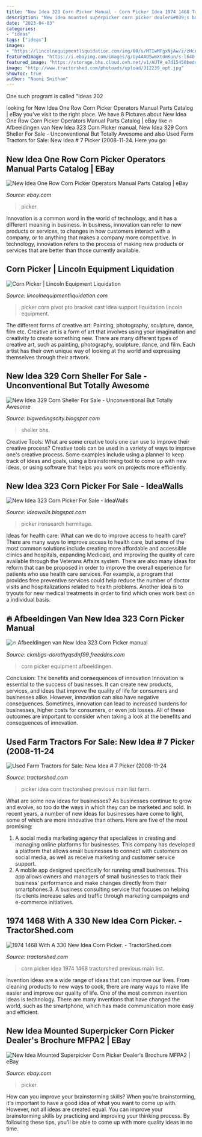 ```yaml
---
title: "New Idea 323 Corn Picker Manual - Corn Picker Idea 1974 1468 Tractorshed Previous Main List"
description: "New idea mounted superpicker corn picker dealer&#039;s brochure mfpa2"
date: "2023-04-03"
categories:
- "ideas"
tags: ["ideas"]
images:
- "https://lincolnequipmentliquidation.com/img/00/s/MTIwMFgxNjAw/z/zHcAAOSwbtNaA1z7/$_1.JPG"
featuredImage: "https://i.ebayimg.com/images/g/Uy4AAOSwmXtdmKun/s-l640.jpg"
featured_image: "https://storage.bhs.cloud.ovh.net/v1/AUTH_e7d15450bedd40b9b599e075527df3cb/brainerd/fNew_Idea_picker_sheller__1700_Wadena_5f6f84c8c31b4.jpg"
image: "http://www.tractorshed.com/photoads/upload/312239_opt.jpg"
ShowToc: true
author: "Naomi Smitham"
---
```



One such program is called "Ideas 202
	

		
looking for New Idea One Row Corn Picker Operators Manual Parts Catalog | eBay you've visit to the right place. We have 8 Pictures about New Idea One Row Corn Picker Operators Manual Parts Catalog | eBay like 🔥 Afbeeldingen van New Idea 323 Corn Picker manual, New Idea 329 Corn Sheller For Sale - Unconventional But Totally Awesome and also Used Farm Tractors for Sale: New Idea # 7 Picker (2008-11-24. Here you go:
		
    
## New Idea One Row Corn Picker Operators Manual Parts Catalog | EBay

<img loading=lazy src="https://i.ebayimg.com/images/g/Uy4AAOSwmXtdmKun/s-l640.jpg" onerror="this.onerror=null;this.src='https://tse1.mm.bing.net/th?id=OIP.su600i_t2hemCW5Mt9us1QHaJQ&amp;pid=15.1';" alt="New Idea One Row Corn Picker Operators Manual Parts Catalog | eBay">

_Source: ebay.com_

>picker. 

	

Innovation is a common word in the world of technology, and it has a different meaning in business. In business, innovation can refer to new products or services, to changes in how customers interact with a company, or to anything that makes a company more competitive. In technology, innovation refers to the process of making new products or services that are better than those currently available.

    
## Corn Picker | Lincoln Equipment Liquidation

<img loading=lazy src="https://lincolnequipmentliquidation.com/img/00/s/MTIwMFgxNjAw/z/zHcAAOSwbtNaA1z7/$_1.JPG" onerror="this.onerror=null;this.src='https://tse2.mm.bing.net/th?id=OIP.pLR-WczSWpa-CpS2NJVT8AAAAA&amp;pid=15.1';" alt="Corn Picker | Lincoln Equipment Liquidation">

_Source: lincolnequipmentliquidation.com_

>picker corn pivot pto bracket cast idea support liquidation lincoln equipment. 

	

The different forms of creative art: Painting, photography, sculpture, dance, film etc.
Creative art is a form of art that involves using your imagination and creativity to create something new. There are many different types of creative art, such as painting, photography, sculpture, dance, and film. Each artist has their own unique way of looking at the world and expressing themselves through their artwork.

    
## New Idea 329 Corn Sheller For Sale - Unconventional But Totally Awesome

<img loading=lazy src="https://storage.bhs.cloud.ovh.net/v1/AUTH_e7d15450bedd40b9b599e075527df3cb/brainerd/fNew_Idea_picker_sheller__1700_Wadena_5f6f84c8c31b4.jpg" onerror="this.onerror=null;this.src='https://tse3.mm.bing.net/th?id=OIP.Sr2PcqFiEluGb5ZqsxydWgHaFj&amp;pid=15.1';" alt="New Idea 329 Corn Sheller For Sale - Unconventional But Totally Awesome">

_Source: bigwedingscity.blogspot.com_

>sheller bhs. 

	

Creative Tools: What are some creative tools one can use to improve their creative process?
Creative tools can be used in a variety of ways to improve one's creative process. Some examples include using a planner to keep track of ideas and goals, using a brainstorming tool to come up with new ideas, or using software that helps you work on projects more efficiently.

    
## New Idea 323 Corn Picker For Sale - IdeaWalls

<img loading=lazy src="https://images.ironsearch.com/dealers/724/34/66514/machines/3871881-637122807064002278.jpg" onerror="this.onerror=null;this.src='https://tse4.mm.bing.net/th?id=OIP.LuYYsoqbKqT6OWIL2tXBsQHaFj&amp;pid=15.1';" alt="New Idea 323 Corn Picker For Sale - IdeaWalls">

_Source: ideawalls.blogspot.com_

>picker ironsearch hermitage. 

	

Ideas for health care: What can we do to improve access to health care?
There are many ways to improve access to health care, but some of the most common solutions include creating more affordable and accessible clinics and hospitals, expanding Medicaid, and improving the quality of care available through the Veterans Affairs system. There are also many ideas for reform that can be proposed in order to improve the overall experience for patients who use health care services. For example, a program that provides free preventive services could help reduce the number of doctor visits and hospitalizations related to health problems. Another idea is to tryouts for new medical treatments in order to find which ones work best on a individual basis.

    
## 🔥 Afbeeldingen Van New Idea 323 Corn Picker Manual

<img loading=lazy src="https://www.uniqueideas.site/wp-content/uploads/new-idea-1-row-323-corn-picker-farm-equipment-2.jpg" onerror="this.onerror=null;this.src='https://tse3.mm.bing.net/th?id=OIP.l-3fgYmS7UKPt7nYmBLcPgHaFj&amp;pid=15.1';" alt="🔥 Afbeeldingen van New Idea 323 Corn Picker manual">

_Source: ckmbgs-dorothyqsdnf99.freeddns.com_

>corn picker equipment afbeeldingen. 

	

Conclusion: The benefits and consequences of innovation
Innovation is essential to the success of businesses. It can create new products, services, and ideas that improve the quality of life for consumers and businesses alike. However, innovation can also have negative consequences. Sometimes, innovation can lead to increased burdens for businesses, higher costs for consumers, or even job losses. All of these outcomes are important to consider when taking a look at the benefits and consequences of innovation.

    
## Used Farm Tractors For Sale: New Idea # 7 Picker (2008-11-24

<img loading=lazy src="http://www.tractorshed.com/photoads/upload/312239_opt.jpg" onerror="this.onerror=null;this.src='https://tse2.mm.bing.net/th?id=OIP.tRv8YHTmCZ23xdlDI7Qf-AHaFj&amp;pid=15.1';" alt="Used Farm Tractors for Sale: New Idea # 7 Picker (2008-11-24">

_Source: tractorshed.com_

>picker idea corn tractorshed previous main list farm. 

	

What are some new ideas for businesses?
As businesses continue to grow and evolve, so too do the ways in which they can be marketed and sold. In recent years, a number of new ideas for businesses have come to light, some of which are more innovative than others. Here are five of the most promising:
1. A social media marketing agency that specializes in creating and managing online platforms for businesses. This company has developed a platform that allows small businesses to connect with customers on social media, as well as receive marketing and customer service support.
2. A mobile app designed specifically for running small businesses. This app allows owners and managers of small businesses to track their business' performance and make changes directly from their smartphones.3. A business consulting service that focuses on helping its clients increase sales and traffic through marketing campaigns and e-commerce initiatives.
    
## 1974 1468 With A 330 New Idea Corn Picker. - TractorShed.com

<img loading=lazy src="http://www.tractorshed.com/gallery/tphotos/a134758.jpg" onerror="this.onerror=null;this.src='https://tse1.mm.bing.net/th?id=OIP.GthX8pBdbLMDb5fS3VHAYwHaFj&amp;pid=15.1';" alt="1974 1468 With A 330 New Idea Corn Picker. - TractorShed.com">

_Source: tractorshed.com_

>corn picker idea 1974 1468 tractorshed previous main list. 

	

Invention ideas are a wide range of ideas that can improve our lives. From cleaning products to new ways to cook, there are many ways to make life easier and improve our quality of life. One of the most common invention ideas is technology. There are many inventions that have changed the world, such as the smartphone, which has made communication more easy and efficient.

    
## New Idea Mounted Superpicker Corn Picker Dealer&#039;s Brochure MFPA2 | EBay

<img loading=lazy src="https://i.ebayimg.com/images/g/fhsAAOSwA9Jc8qoJ/s-l300.jpg" onerror="this.onerror=null;this.src='https://tse4.mm.bing.net/th?id=OIP.gj0gfxKp_iDhm8rEpMbIHgAAAA&amp;pid=15.1';" alt="New Idea Mounted Superpicker Corn Picker Dealer&#039;s Brochure MFPA2 | eBay">

_Source: ebay.com_

>picker. 

	

How can you improve your brainstorming skills?
When you're brainstorming, it's important to have a good idea of what you want to come up with. However, not all ideas are created equal. You can improve your brainstorming skills by practicing and improving your thinking process. By following these tips, you'll be able to come up with more quality ideas in no time.

